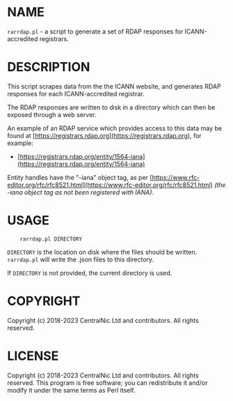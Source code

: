 # NAME

`rarrdap.pl` - a script to generate a set of RDAP responses for ICANN-accredited
registrars.

# DESCRIPTION

This script scrapes data from the the ICANN website, and generates RDAP
responses for each ICANN-accredited registrar.

The RDAP responses are written to disk in a directory which can then be exposed
through a web server.

An example of an RDAP service which provides access to this data may be found at
[https://registrars.rdap.org](https://registrars.rdap.org), for example:

- [https://registrars.rdap.org/entity/1564-iana](https://registrars.rdap.org/entity/1564-iana)

Entity handles have the "-iana" object tag, as per [https://www.rfc-editor.org/rfc/rfc8521.html](https://www.rfc-editor.org/rfc/rfc8521.html)
_(the -iana object tag as not been registered with IANA)_.

# USAGE

        rarrdap.pl DIRECTORY

`DIRECTORY` is the location on disk where the files should be written.
`rarrdap.pl` will write the .json files to this directory.

If `DIRECTORY` is not provided, the current directory is used.

# COPYRIGHT

Copyright (c) 2018-2023 CentralNic Ltd and contributors. All rights reserved.

# LICENSE

Copyright (c) 2018-2023 CentralNic Ltd and contributors. All rights reserved.
This program is free software; you can redistribute it and/or modify it under
the same terms as Perl itself.
